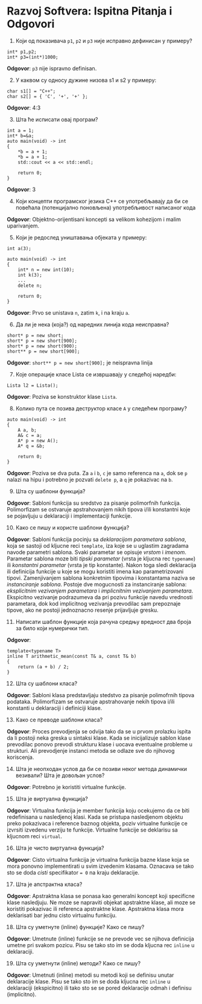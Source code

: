 # Razvoj Softvera: Ispitna Pitanja i Odgovori

1. Који од показивача `p1`, `p2` и `p3` није исправно дефинисан у 
   примеру?

```{c++}
int* p1,p2;
int* p3=(int*)1000; 
```

**Odgovor**: `p3` nije ispravno definisan.

2. У каквом су односу дужине низова s1 и s2 у примеру:

```{cpp}
char s1[] = "C++";
char s2[] = { 'C', '+', '+' };
```

**Odgovor**: 4:3

3. Шта ће исписати овај програм?

```{cpp}
int a = 1;
int* b=&a;
auto main(void) -> int
{
    *b = a + 1;
    *b = a + 1;
    std::cout << a << std::endl;

    return 0;
}
```

**Odgovor**: 3

4. Који концепти програмског језика C++ се употребљавају да би се 
   повећала (потенцијално поновљена) употребљивост написаног кода

**Odgovor**: Objektno-orijentisani koncepti sa velikom kohezijom
i malim uparivanjem.

5. Који је редослед уништавања објеката у примеру:

```{cpp}
int a(3);

auto main(void) -> int
{
    int* n = new int(10);
    int k(3);
    ...
    delete n;

    return 0;
}
```

**Odgovor**: Prvo se unistava `n`, zatim `k`, i na kraju `a`.

6. Да ли је нека (која?) од наредних линија кода неисправна?

```{cpp}
short* p = new short;
short* p = new short[900];
short* p = new short(900);
short** p = new short[900];
```

**Odgovor**: `short** p = new short[900];` je neispravna linija

7. Које операције класе Lista се извршавају у следећој наредби:

```{cpp}
Lista l2 = Lista();
```

**Odgovor**: Poziva se konstruktor klase `Lista`.

8. Колико пута се позива деструктор класе `А` у следећем програму?

```{cpp}
auto main(void) -> int 
{
    A a, b;
    A& c = a;
    A* p = new A();
    A* q = &b;

    return 0;
}
```

**Odgovor**: Poziva se dva puta. Za `a` i `b`, `c` je samo referenca 
na `a`, dok se `p` nalazi na hipu i potrebno je pozvati `delete p`, 
a `q` je pokazivac na `b`.

9. Шта су шаблони функција?

**Odgovor**: Sabloni funkcija su sredstvo za pisanje polimorfnih 
funkcija. Polimorfizam se ostvaruje apstrahovanjem nikih tipova
i/ili konstantni koje se pojavljuju u deklaraciji i implementaciji
funkcije.

10. Како се пишу и користе шаблони функција?

**Odgovor**: Sabloni funkcija pocinju sa *deklaracijom parametara
sablona*, koja se sastoji od kljucne reci `template`, iza koje se
u uglastim zagradama navode parametri sablona. Svaki parametar se
opisuje *vrstom* i *imenom*. Parametar sablona moze biti
*tipski parametar* (vrsta je kljucna rec `typename`) ili 
*konstantni parametar* (vrsta je tip konstante). Nakon toga sledi
deklaracija ili definicija funkcije u koje se mogu koristiti
imena kao parametrizovani tipovi. Zamenjivanjem sablona konkretnim
tipovima i konstantama naziva se *instanciranje sablona*. Postoje
dve mogucnosti za instanciranje sablona: *eksplicitnim vezivanjem
parametara* i *implicnitnim vezivanjem parametara*. Ekspicitno
vezivanje podrazumeva da pri pozivu funkcije navedu vrednosti
parametara, dok kod implicitnog vezivanja prevodilac sam prepoznaje
tipove, ako ne postoji jednoznacno resenje prijavljuje gresku.

11. Написати шаблон функције која рачуна средњу вредност два броја 
    за било који нумерички тип.

**Odgovor**:

```{cpp}
template<typename T>
inline T arithmetic_mean(const T& a, const T& b)
{
    return (a + b) / 2;
}
```

12. Шта су шаблони класа?

**Odgovor**: Sabloni klasa predstavljaju stedstvo za pisanje 
polimofrnih tipova podataka. Polimorfizam se ostvaruje apstrahovanje
nekih tipova i/ili konstanti u deklaraciji i definiciji klase.

13. Како се преводе шаблони класа?

**Odgovor**: Proces prevodjenja se odvija tako da se u prvom prolazku
ispita da li postoji neka greska u sintaksi klase. Kada se 
inicijalizuje sablon klase prevodilac ponovo prevodi strukturu klase 
i uocava eventualne probleme u strukturi. Ali prevodjenje instanci
metoda se odlaze sve do njihovog koriscenja.

14. Шта је неопходан услов да би се позиви неког метода динамички 
    везивали? Шта је довољан услов?

**Odgovor**: Potrebno je koristiti virtualne funkcije.

15. Шта је виртуална функција?

**Odgovor**: Virtualna funkcija je member funkcija koju ocekujemo
da ce biti redefinisana u nasledjenoj klasi. Kada se pristupa 
nasledjenom objektu preko pokazivaca i reference baznog objekta,
poziv virtualne funkcije ce izvrsiti izvedenu verziju te funkcije.
Virtualne funkcije se deklarisu sa kljucnom reci `virtual`.

16. Шта је чисто виртуална функција?

**Odgovor**: Cisto virtualna funkcija je virtualna funkcija bazne
klase koja se mora ponovno implementirati u svim izvedenim klasama.
Oznacava se tako sto se doda *cisti* specifikator `= 0` na kraju 
deklaracije.

17. Шта је апстрактна класа?

**Odgovor**: Apstraktna klasa se ponasa kao generalni koncept koji
specificne klase nasledjuju. Ne moze se napraviti objekat apstraktne
klase, ali moze se koristiti pokazivac ili referenca apstraktne 
klase. Apstraktna klasa mora deklarisati bar jednu cisto virtualnu 
funkciju.

18. Шта су уметнуте (inline) функције? Како се пишу?

**Odgovor**: Umetnute (inline) funkcije se ne prevode vec se njihova
definicija umetne pri svakom pozicu. Pisu se tako sto im se doda
kljucna rec `inline` u deklaraciji.

19. Шта су уметнути (inline) методи? Како се пишу?

**Odgovor**: Umetnuti (inline) metodi su metodi koji se definisu
unutar deklaracije klase. Pisu se tako sto im se doda kljucna rec
`inline` u deklaraciji (ekspicitno) ili tako sto se se pored
deklaracije odmah i definisu (implicitno).

